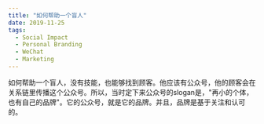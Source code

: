 ```yaml
---
title: "如何帮助一个盲人"
date: 2019-11-25
tags:
  - Social Impact
  - Personal Branding
  - WeChat
  - Marketing
---
```


如何帮助一个盲人，没有技能，也能够找到顾客。他应该有公众号，他的顾客会在关系链里传播这个公众号。所以，当时定下来公众号的slogan是，"再小的个体，也有自己的品牌"。它的公众号，就是它的品牌。并且，品牌是基于关注和认可的。